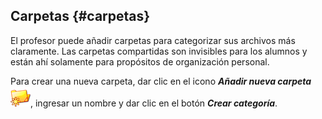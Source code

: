 ## Carpetas {#carpetas}

El profesor puede añadir carpetas para categorizar sus archivos más claramente. Las carpetas compartidas son invisibles para los alumnos y están ahí solamente para propósitos de organización personal.

Para crear una nueva carpeta, dar clic en el icono _**Añadir nueva carpeta**_ ![](../assets/graphics254.png), ingresar un nombre y dar clic en el botón _**Crear categoría**_.

